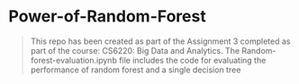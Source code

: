 # Power-of-Random-Forest
> This repo has been created as part of the Assignment 3 completed as part of the course: CS6220: Big Data and Analytics.
> The Random-forest-evaluation.ipynb file includes the code for evaluating the performance of random forest and a single decision tree

